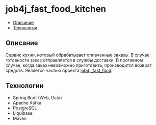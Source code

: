 # job4j_fast_food_kitchen

* [Описание](#описание)
* [Технологии](#технологии)

## Описание
Сервис кухни, который обрабатывает оплаченные заказы. В случае готовности заказ отправляется в службы доставки. В противном случае, когда заказ невозможно приготовить, производится возврат средств.
Является частью проекта [job4j_fast_food](https://github.com/hasover/job4j_fast_food).

## Технологии
* Spring Boot (Web, Data)
* Apache Kafka
* PostgreSQL
* Liquibase
* Maven
